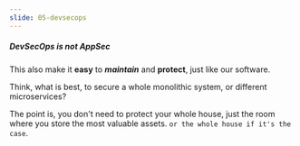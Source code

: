 ```yaml
---
slide: 05-devsecops
---
```


##### DevSecOps is not AppSec

This also make it **easy** to ***maintain*** and **protect**, just like our software.

Think, what is best, to secure a whole monolithic system, or different microservices?

The point is, you don't need to protect your whole house, just the room where you store the most valuable assets. `or the whole house if it's the case`.